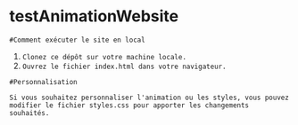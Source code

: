 # testAnimationWebsite

`#Comment exécuter le site en local`

1. `Clonez ce dépôt sur votre machine locale.`
2. `Ouvrez le fichier index.html dans votre navigateur.`

`#Personnalisation`

`Si vous souhaitez personnaliser l'animation ou les styles, vous pouvez modifier le fichier styles.css pour apporter les changements souhaités.`
